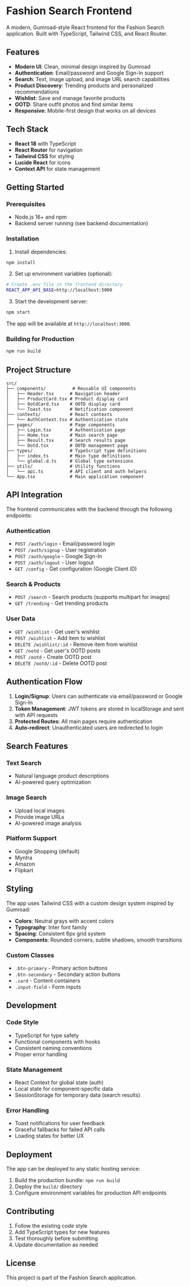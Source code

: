 # Fashion Search Frontend

A modern, Gumroad-style React frontend for the Fashion Search application. Built with TypeScript, Tailwind CSS, and React Router.

## Features

- **Modern UI**: Clean, minimal design inspired by Gumroad
- **Authentication**: Email/password and Google Sign-In support
- **Search**: Text, image upload, and image URL search capabilities
- **Product Discovery**: Trending products and personalized recommendations
- **Wishlist**: Save and manage favorite products
- **OOTD**: Share outfit photos and find similar items
- **Responsive**: Mobile-first design that works on all devices

## Tech Stack

- **React 18** with TypeScript
- **React Router** for navigation
- **Tailwind CSS** for styling
- **Lucide React** for icons
- **Context API** for state management

## Getting Started

### Prerequisites

- Node.js 16+ and npm
- Backend server running (see backend documentation)

### Installation

1. Install dependencies:
```bash
npm install
```

2. Set up environment variables (optional):
```bash
# Create .env file in the frontend directory
REACT_APP_API_BASE=http://localhost:5000
```

3. Start the development server:
```bash
npm start
```

The app will be available at `http://localhost:3000`.

### Building for Production

```bash
npm run build
```

## Project Structure

```
src/
├── components/          # Reusable UI components
│   ├── Header.tsx      # Navigation header
│   ├── ProductCard.tsx # Product display card
│   ├── OotdCard.tsx    # OOTD display card
│   └── Toast.tsx       # Notification component
├── contexts/           # React contexts
│   └── AuthContext.tsx # Authentication state
├── pages/              # Page components
│   ├── Login.tsx       # Authentication page
│   ├── Home.tsx        # Main search page
│   ├── Result.tsx      # Search results page
│   └── Ootd.tsx        # OOTD management page
├── types/              # TypeScript type definitions
│   ├── index.ts        # Main type definitions
│   └── global.d.ts     # Global type extensions
├── utils/              # Utility functions
│   └── api.ts          # API client and auth helpers
└── App.tsx             # Main application component
```

## API Integration

The frontend communicates with the backend through the following endpoints:

### Authentication
- `POST /auth/login` - Email/password login
- `POST /auth/signup` - User registration
- `POST /auth/google` - Google Sign-In
- `POST /auth/logout` - User logout
- `GET /config` - Get configuration (Google Client ID)

### Search & Products
- `POST /search` - Search products (supports multipart for images)
- `GET /trending` - Get trending products

### User Data
- `GET /wishlist` - Get user's wishlist
- `POST /wishlist` - Add item to wishlist
- `DELETE /wishlist/:id` - Remove item from wishlist
- `GET /ootd` - Get user's OOTD posts
- `POST /ootd` - Create OOTD post
- `DELETE /ootd/:id` - Delete OOTD post

## Authentication Flow

1. **Login/Signup**: Users can authenticate via email/password or Google Sign-In
2. **Token Management**: JWT tokens are stored in localStorage and sent with API requests
3. **Protected Routes**: All main pages require authentication
4. **Auto-redirect**: Unauthenticated users are redirected to login

## Search Features

### Text Search
- Natural language product descriptions
- AI-powered query optimization

### Image Search
- Upload local images
- Provide image URLs
- AI-powered image analysis

### Platform Support
- Google Shopping (default)
- Myntra
- Amazon
- Flipkart

## Styling

The app uses Tailwind CSS with a custom design system inspired by Gumroad:

- **Colors**: Neutral grays with accent colors
- **Typography**: Inter font family
- **Spacing**: Consistent 6px grid system
- **Components**: Rounded corners, subtle shadows, smooth transitions

### Custom Classes

- `.btn-primary` - Primary action buttons
- `.btn-secondary` - Secondary action buttons
- `.card` - Content containers
- `.input-field` - Form inputs

## Development

### Code Style

- TypeScript for type safety
- Functional components with hooks
- Consistent naming conventions
- Proper error handling

### State Management

- React Context for global state (auth)
- Local state for component-specific data
- SessionStorage for temporary data (search results)

### Error Handling

- Toast notifications for user feedback
- Graceful fallbacks for failed API calls
- Loading states for better UX

## Deployment

The app can be deployed to any static hosting service:

1. Build the production bundle: `npm run build`
2. Deploy the `build/` directory
3. Configure environment variables for production API endpoints

## Contributing

1. Follow the existing code style
2. Add TypeScript types for new features
3. Test thoroughly before submitting
4. Update documentation as needed

## License

This project is part of the Fashion Search application.
